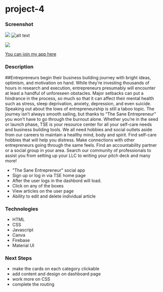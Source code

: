 # project-4

###  Screenshot 
![](https://imgur.com/MWpHWI3.png)
![alt text](https://imgur.com/MWpHWI3 "Image 1")


<img src="https://imgur.com/VvdzgK2"/>

[You can join my app here](https://rocky-fjord-07271.herokuapp.com/)


### Description
##Entrepreneurs begin their business building journey with bright ideas, optimism, and motivation on hand. While they’re investing thousands of hours in research and execution, entrepreneurs presumably will encounter at least a handful of unforeseen obstacles. Major setbacks can put a hindrance in the process, so much so that it can affect their mental health such as stress, sleep deprivation, anxiety, depression, and even suicide. Speaking out about the lows of entrepreneurship is still a taboo topic. The journey isn’t always smooth sailing, but thanks to “The Sane Entrepreneur” you won’t have to go through the burnout alone. Whether you’re in the seed or launch phase, TSE is your resource center for all your self-care needs and business building tools. We all need hobbies and social outlets aside from our careers to maintain a healthy mind, body and spirit. Find self-care hobbies that will help you distress. Make connections with other entrepreneurs going through the same feels. Find an accountability partner or a social group in your area. Search our community of professionals to assist you from setting up your LLC to writing your pitch deck and many more!

- "The Sane Entrepreneur" social app  
- Sign up or log in via TSE home page
- After the user logs in the dashbord will load.
- Click on any of the boxes
- View articles on the user page
- Ability to edit and delete individual article

### Technologies
- HTML
- CSS
- Javascript
- Canva
- Firebase
- Material UI

### Next Steps
- make the cards on each category clickable
- add content and design on dashboard page
- work more on CSS
- complete the routing
